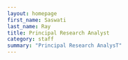 ```yaml
---
layout: homepage
first_name: Saswati
last_name: Ray
title: Principal Research Analyst
category: staff
summary: "Principal Research AnalysT"
---
```


